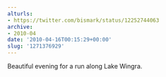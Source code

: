 ```yaml
---
alturls:
- https://twitter.com/bismark/status/12252744063
archive:
- 2010-04
date: '2010-04-16T00:15:29+00:00'
slug: '1271376929'
---
```


Beautiful evening for a run along Lake Wingra.

